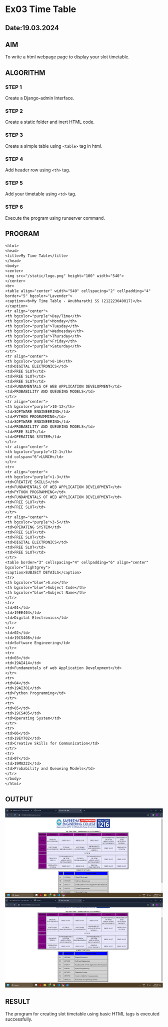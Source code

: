 # Ex03 Time Table

## Date:19.03.2024

## AIM

To write a html webpage page to display your slot timetable.

## ALGORITHM

### STEP 1

Create a Django-admin Interface.

### STEP 2

Create a static folder and inert HTML code.

### STEP 3

Create a simple table using `<table>` tag in html.

### STEP 4

Add header row using `<th>` tag.

### STEP 5

Add your timetable using `<td>` tag.

### STEP 6

Execute the program using runserver command.

## PROGRAM

```
<html>
<head>
<title>My Time Table</title>
</head>
<body>
<center>
<img src="/static/logo.png" height="100" width="540">
</center>
<br>
<table align="center" width="540" cellspacing="2" cellpadding="4" border="5" bgcolor="Lavender">
<caption><b>My Time Table - Anubharathi SS (212223040017)</b></caption>
<tr align="center">
<th bgcolor="purple">Day/Time</th>
<th bgcolor="purple">Monday</th>
<th bgcolor="purple">Tuesday</th>
<th bgcolor="purple">Wednesday</th>
<th bgcolor="purple">Thursday</th>
<th bgcolor="purple">Friday</th>
<th bgcolor="purple">Saturday</th>
</tr>
<tr align="center">
<th bgcolor="purple">8-10</th>
<td>DIGITAL ELECTRONICS</td>
<td>FREE SLOT</td>
<td>FREE SLOT</td>
<td>FREE SLOT</td>
<td>FUNDAMENTALS OF WEB APPLICATION DEVELOPMENT</td>
<td>PROBABILITY AND QUEUEING MODELS</td>
</tr>
<tr align="center">
<th bgcolor="purple">10-12</th>
<td>SOFTWARE ENGINEERING</td>
<td>PYTHON PROGRAMMING</td>
<td>SOFTWARE ENGINEERING</td>
<td>PROBABILITY AND QUEUEING MODELS</td>
<td>FREE SLOT</td>
<td>OPERATING SYSTEM</td>
</tr>
<tr align="center">
<th bgcolor="purple">12-1</th>
<td colspan="6">LUNCH</td>
</tr>
<tr>
<tr align="center">
<th bgcolor="purple">1-3</th>
<td>CREATIVE SKILLS</td>
<td>FUNDAMENTALS OF WEB APPLICATION DEVELOPMENT</td>
<td>PYTHON PROGRAMMING</td>
<td>FUNDAMENTALS OF WEB APPLICATION DEVELOPMENT</td>
<td>FREE SLOT</td>
<td>FREE SLOT</td>
</tr>
<tr align="center">
<th bgcolor="purple">3-5</th>
<td>OPERATING SYSTEM</td>
<td>FREE SLOT</td>
<td>FREE SLOT</td>
<td>DIGITAL ELECTRONICS</td>
<td>FREE SLOT</td>
<td>FREE SLOT</td>
</tr>
<table border="3" cellspacing="4" cellpadding="6" align="center" bgcolor="lightgrey">
<caption>SUBJECT DETAILS</caption>
<tr>
<th bgcolor="blue">S.no</th>
<th bgcolor="blue">Subject Code</th>
<th bgcolor="blue">Subject Name</th>
</tr>
<tr>
<td>01</td>
<td>19EE404</td>
<td>Digital Electronics</td>
</tr>
<tr>
<td>02</td>
<td>19CS408</td>
<td>Software Engineering</td>
</tr>
<tr>
<td>03</td>
<td>19AI414</td>
<td>Fundamentals of web Application Development</td>
</tr>
<tr>
<td>04</td>
<td>19AI301</td>
<td>Python Programming</td>
</tr>
<tr>
<td>05</td>
<td>19CS405</td>
<td>Operating System</td>
</tr>
<tr>
<td>06</td>
<td>19EY702</td>
<td>Creative Skills for Communication</td>
</tr>
<tr>
<td>07</td>
<td>19MA222</td>
<td>Probability and Queueing Models</td>
</tr>
</body>
</html>
```

## OUTPUT

![alt text](<WEB 3 OUTPUT.png>)
![alt text](<WEB 3 2ND OUTPUT.png>)

## RESULT

The program for creating slot timetable using basic HTML tags is executed successfully.
